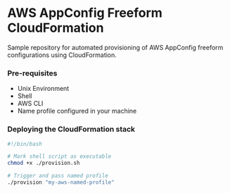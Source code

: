 # AWS AppConfig Freeform CloudFormation

Sample repository for automated provisioning of AWS AppConfig freeform configurations using CloudFormation.

### Pre-requisites

- Unix Environment
- Shell
- AWS CLI
- Name profile configured in your machine

### Deploying the CloudFormation stack

```sh
#!/bin/bash

# Mark shell script as executable
chmod +x ./provision.sh

# Trigger and pass named profile
./provision "my-aws-named-profile"
```

